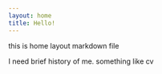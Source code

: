 ```yaml
---
layout: home
title: Hello!
---
```


this is home layout markdown file

I need brief history of me. something like cv
